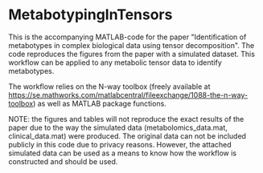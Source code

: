 # MetabotypingInTensors

This is the accompanying MATLAB-code for the paper "Identification of metabotypes in complex biological data using tensor decomposition". 
The code reproduces the figures from the paper with a simulated dataset. This workflow can be applied to any metabolic tensor data to identify metabotypes.

The workflow relies on the N-way toolbox (freely available at https://se.mathworks.com/matlabcentral/fileexchange/1088-the-n-way-toolbox) as well as MATLAB package functions.

NOTE: the figures and tables will not reproduce the exact results of the paper due to the way the simulated data (metabolomics_data.mat, clinical_data.mat) were produced.
The original data can not be included publicly  in this code due to privacy reasons. However, the attached simulated data can be used as a means to know how the workflow is constructed and should be used.